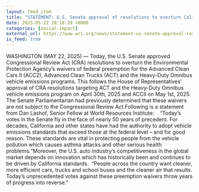 ```yaml
---
layout: feed_item
title: "STATEMENT: U.S. Senate approval of resolutions to overturn California’s Clean Air Act preemption waivers throws progress into reverse"
date: 2025-05-22 20:18:39 +0000
categories: [social-impact]
external_url: https://www.wri.org/news/statement-us-senate-approval-resolutions-overturn-californias-clean-air-act-preemption-0
is_feed: true
---
```


WASHINGTON (MAY 22, 2025) — Today, the U.S. Senate approved Congressional Review Act (CRA) resolutions to overturn the Environmental Protection Agency’s waivers of federal preemption for the Advanced Clean Cars II (ACC2), Advanced Clean Trucks (ACT) and the Heavy-Duty Omnibus vehicle emissions programs. This follows the House of Representatives’ approval of CRA resolutions targeting ACT and the Heavy-Duty Omnibus vehicle emissions program on April 30th, 2025 and ACCII on May 1st, 2025. The Senate Parliamentarian had previously determined that these waivers are not subject to the Congressional Review Act.Following is a statement from Dan Lashof, Senior Fellow at World Resources Institute: &nbsp; &nbsp;“Today’s votes in the Senate fly in the face of nearly 50 years of precedent. For decades, California and other states have had the authority to adopt vehicle emissions standards that exceed those at the federal level – and for good reason. These standards are vital in protecting people from the vehicle pollution which causes asthma attacks and other serious health problems.“Moreover, the U.S. auto industry’s competitiveness in the global market depends on innovation which has historically been and continues to be driven by California standards. &nbsp;“People across the country want cleaner, more efficient cars, trucks and school buses and the cleaner air that results. Today’s unprecedented votes against these preemption waivers throw years of progress into reverse.”&nbsp;
